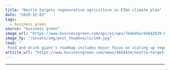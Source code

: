 ```yaml
---
title: "Nestlé targets regenerative agriculture in €3bn climate plan"
date: "2020-12-03"
tags: 
  - business green
source: "business green"
image_url: "https://www.businessgreen.com/api/v1/wps/7da6d9a/de842639-696b-4d5f-9a66-a47029e3f654/8/50672372756-3fa47a04df-c-185x114.jpg"
image_fp: "/assets/img/post_thumbnails/144.jpg"
lead: "
 Food and drink giant's roadmap includes major focus on scaling up regenerative agriculture across supply chains worldwide as it sets sights on net zero emissions by 2050 ..."
article_url: "https://www.businessgreen.com/news/4024434/nestle-targets-regenerative-agriculture-eur3bn-climate-plan"
---
```


---
